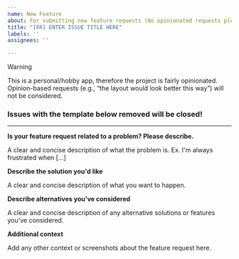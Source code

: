 ```yaml
---
name: New Feature
about: For submitting new feature requests (No opinionated requests please)
title: "[FR] ENTER ISSUE TITLE HERE"
labels: ''
assignees: ''

---
```


> [!WARNING]
> This is a personal/hobby app, therefore the project is fairly opinionated.  
> Opinion-based requests (e.g., “the layout would look better this way”) will not be considered.
> ### Issues with the template below removed will be closed!
> ---

**Is your feature request related to a problem? Please describe.**

A clear and concise description of what the problem is. Ex. I'm always frustrated when [...]

**Describe the solution you'd like**

A clear and concise description of what you want to happen.

**Describe alternatives you've considered**

A clear and concise description of any alternative solutions or features you've considered.

**Additional context**

Add any other context or screenshots about the feature request here.
